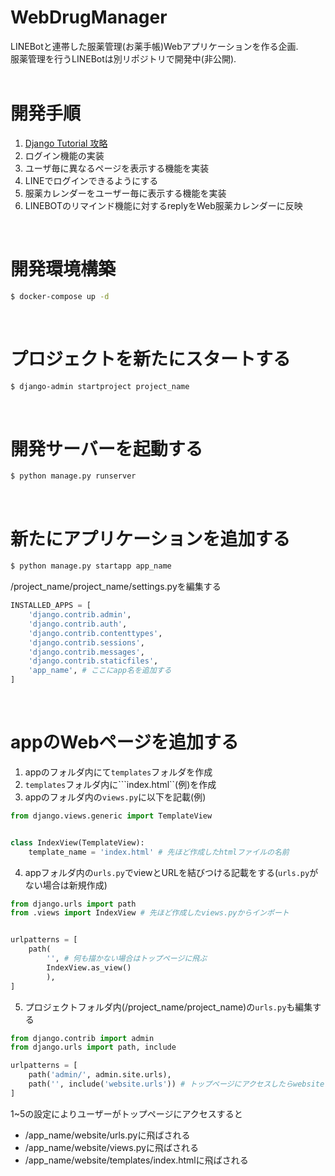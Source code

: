 # WebDrugManager
LINEBotと連帯した服薬管理(お薬手帳)Webアプリケーションを作る企画.  
服薬管理を行うLINEBotは別リポジトリで開発中(非公開).
<br>
<br>

# 開発手順
1. [Django Tutorial 攻略](https://www.youtube.com/watch?v=nS41IkL13QE&list=PLuCS8p0T7ozK4Ne1e5eAVG2R5Gbs1naix)
2. ログイン機能の実装  
3. ユーザ毎に異なるページを表示する機能を実装  
4. LINEでログインできるようにする  
5. 服薬カレンダーをユーザー毎に表示する機能を実装  
6. LINEBOTのリマインド機能に対するreplyをWeb服薬カレンダーに反映

<br>

# 開発環境構築
```bash
$ docker-compose up -d
```
<br>

# プロジェクトを新たにスタートする
```bash
$ django-admin startproject project_name
```
<br>

# 開発サーバーを起動する
```bash
$ python manage.py runserver
```
<br>

# 新たにアプリケーションを追加する
```bash
$ python manage.py startapp app_name
```
/project_name/project_name/settings.pyを編集する
```python:settings.py
INSTALLED_APPS = [
    'django.contrib.admin',
    'django.contrib.auth',
    'django.contrib.contenttypes',
    'django.contrib.sessions',
    'django.contrib.messages',
    'django.contrib.staticfiles',
    'app_name', # ここにapp名を追加する
]
```
<br>

# appのWebページを追加する
1. appのフォルダ内にて```templates```フォルダを作成
2. ```templates```フォルダ内に```index.html``(例)を作成
3. appのフォルダ内の```views.py```に以下を記載(例)
```python
from django.views.generic import TemplateView


class IndexView(TemplateView):
    template_name = 'index.html' # 先ほど作成したhtmlファイルの名前
```
4. appフォルダ内の```urls.py```でviewとURLを結びつける記載をする(```urls.py```がない場合は新規作成)
```python
from django.urls import path
from .views import IndexView # 先ほど作成したviews.pyからインポート


urlpatterns = [
    path(
        '', # 何も描かない場合はトップページに飛ぶ
        IndexView.as_view()
        ),
]
```
5. プロジェクトフォルダ内(/project_name/project_name)の```urls.py```も編集する
```python
from django.contrib import admin
from django.urls import path, include

urlpatterns = [
    path('admin/', admin.site.urls),
    path('', include('website.urls')) # トップページにアクセスしたらwebsiteフォルダ内のurlsを見にいく
]
```
1~5の設定によりユーザーがトップページにアクセスすると  
* /app_name/website/urls.pyに飛ばされる  
* /app_name/website/views.pyに飛ばされる
* /app_name/website/templates/index.htmlに飛ばされる